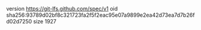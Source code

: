 version https://git-lfs.github.com/spec/v1
oid sha256:93789d02bf8c321723fa2f5f2eac95e07a9899e2ea42d73ea7d7b26fd02d7250
size 1927
